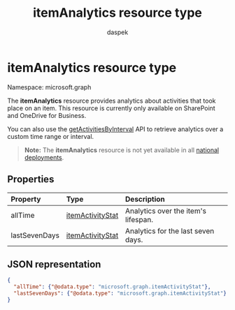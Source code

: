 ﻿---
author: daspek
ms.author: dspektor
title: itemAnalytics resource type
description: The ItemAnalytics object provides analytics about activities that took place on an item.
localization_priority: Normal
ms.prod: "sharepoint"
doc_type: resourcePageType
---

# itemAnalytics resource type

Namespace: microsoft.graph

The **itemAnalytics** resource provides analytics about activities that took place on an item. This resource is currently only available on SharePoint and OneDrive for Business.

You can also use the [getActivitiesByInterval][] API to retrieve analytics over a custom time range or interval.

>**Note:** The **itemAnalytics** resource is not yet available in all [national deployments](/graph/deployments).

## Properties

| Property      | Type                 | Description                         |
| :------------ | :------------------- | :---------------------------------- |
| allTime       | [itemActivityStat][] | Analytics over the item's lifespan. |
| lastSevenDays | [itemActivityStat][] | Analytics for the last seven days.  |

[itemActivityStat]: itemactivitystat.md
[getActivitiesByInterval]: ../api/itemactivitystat-getactivitybyinterval.md

## JSON representation

<!-- {
  "blockType": "resource",
  "optionalProperties": [ ],
  "@type": "microsoft.graph.itemAnalytics",
  "@type.aka": "oneDrive.analytics"
}-->

```json
{
  "allTime": {"@odata.type": "microsoft.graph.itemActivityStat"},
  "lastSevenDays": {"@odata.type": "microsoft.graph.itemActivityStat"}
}
```

<!--
{
  "type": "#page.annotation",
  "description": "The ItemAnalytics object provides analytics about activities that took place on an item.",
  "keywords": "activities,activity,action,analytics",
  "section": "documentation",
  "tocPath": "Resources/ItemAnalytics",
  "suppressions": []
}
-->

